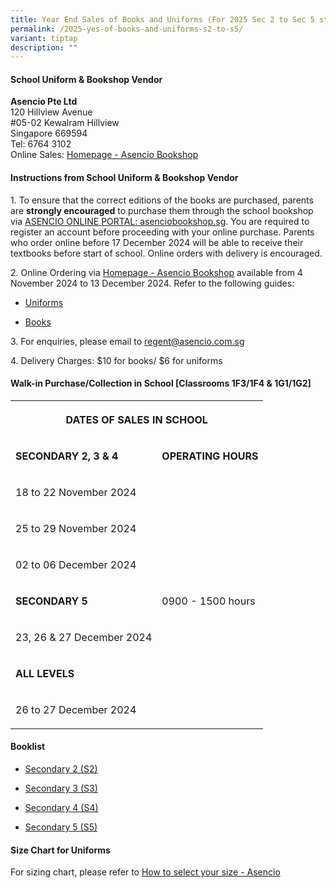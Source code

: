```yaml
---
title: Year End Sales of Books and Uniforms (For 2025 Sec 2 to Sec 5 students)
permalink: /2025-yes-of-books-and-uniforms-s2-to-s5/
variant: tiptap
description: ""
---
```

<h4>School Uniform &amp; Bookshop Vendor</h4>
<p><strong>Asencio Pte Ltd</strong>
<br>120 Hillview Avenue
<br>#05-02 Kewalram Hillview
<br>Singapore 669594
<br>Tel: 6764 3102
<br>Online Sales: <a href="https://asenciobookshop.sg/" rel="noopener noreferrer nofollow" target="_blank">Homepage - Asencio Bookshop</a>
</p>
<h4>Instructions from School Uniform &amp; Bookshop Vendor</h4>
<p>1. To ensure that the correct editions of the books are purchased, parents
are <strong>strongly encouraged</strong> to purchase them through the school
bookshop via <a href="https://asenciobookshop.sg/" rel="noopener nofollow" target="_blank">ASENCIO ONLINE PORTAL: asenciobookshop.sg</a>.
You are required to register an account before proceeding with your online
purchase. Parents who order online before 17 December 2024 will be able
to receive their textbooks before start of school. Online orders with delivery
is encouraged.</p>
<p>2. Online Ordering via <a href="https://asenciobookshop.sg/" rel="noopener noreferrer nofollow" target="_blank">Homepage - Asencio Bookshop</a> available
from 4 November 2024 to 13 December 2024. Refer to the following guides:</p>
<ul data-tight="true" class="tight">
<li>
<p><a href="/files/uniforms%20online%20guide.pdf" rel="noopener noreferrer nofollow" target="_blank">Uniforms</a>
</p>
</li>
<li>
<p><a href="/files/textbooks%20online%20guide.pdf" rel="noopener noreferrer nofollow" target="_blank">Books</a>
</p>
</li>
</ul>
<p>3. For enquiries, please email to <a href="mailto:regent@asencio.com.sg" rel="noopener noreferrer nofollow" target="_blank">regent@asencio.com.sg</a>
</p>
<p>4. Delivery Charges: $10 for books/ $6 for uniforms</p>
<h4>Walk-in Purchase/Collection in School [Classrooms 1F3/1F4 &amp; 1G1/1G2]</h4>
<table style="minWidth: 50px">
<colgroup>
<col>
<col>
</colgroup>
<tbody>
<tr>
<th rowspan="1" colspan="2">
<p><strong>DATES OF SALES IN SCHOOL</strong>
</p>
</th>
</tr>
<tr>
<td rowspan="1" colspan="1">
<p><strong>SECONDARY 2, 3 &amp; 4</strong>
</p>
</td>
<td rowspan="1" colspan="1">
<p><strong>OPERATING HOURS</strong>
</p>
</td>
</tr>
<tr>
<td rowspan="1" colspan="1">
<p>18 to 22 November 2024</p>
</td>
<td rowspan="7" colspan="1">
<p>0900 - 1500 hours</p>
</td>
</tr>
<tr>
<td rowspan="1" colspan="1">
<p>25 to 29 November 2024</p>
</td>
</tr>
<tr>
<td rowspan="1" colspan="1">
<p>02 to 06 December 2024</p>
</td>
</tr>
<tr>
<td rowspan="1" colspan="1">
<p><strong>SECONDARY 5</strong>
</p>
</td>
</tr>
<tr>
<td rowspan="1" colspan="1">
<p>23, 26 &amp; 27 December 2024</p>
</td>
</tr>
<tr>
<td rowspan="1" colspan="1">
<p><strong>ALL LEVELS</strong>
</p>
</td>
</tr>
<tr>
<td rowspan="1" colspan="1">
<p>26 to 27 December 2024</p>
</td>
</tr>
</tbody>
</table>
<h4>Booklist</h4>
<ul data-tight="true" class="tight">
<li>
<p><a href="/files/Regent_Secondary_2025_Sec_2.pdf" rel="noopener noreferrer nofollow" target="_blank">Secondary 2 (S2)</a>
</p>
</li>
<li>
<p><a href="/files/Regent_Secondary_2025_Sec_3.pdf" rel="noopener noreferrer nofollow" target="_blank">Secondary 3 (S3)</a>
</p>
</li>
<li>
<p><a href="/files/Regent_Secondary_2025_Sec_4.pdf" rel="noopener noreferrer nofollow" target="_blank">Secondary 4 (S4)</a>
</p>
</li>
<li>
<p><a href="/files/Regent_Secondary_2025_Sec_5.pdf" rel="noopener noreferrer nofollow" target="_blank">Secondary 5 (S5)</a>
</p>
</li>
</ul>
<h4>Size Chart for Uniforms</h4>
<p>For sizing chart, please refer to <a href="https://asencio.com.sg/how-to-select-your-size/" rel="noopener noreferrer nofollow" target="_blank">How to select your size - Asencio</a>
</p>